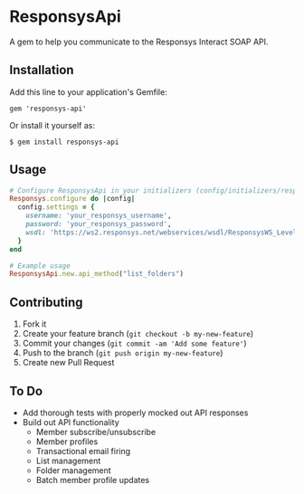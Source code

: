 # ResponsysApi

A gem to help you communicate to the Responsys Interact SOAP API.

## Installation

Add this line to your application's Gemfile:

    gem 'responsys-api'

Or install it yourself as:

    $ gem install responsys-api

## Usage

```ruby
# Configure ResponsysApi in your initializers (config/initializers/responsys_api.rb):
Responsys.configure do |config|
  config.settings = {
    username: 'your_responsys_username',
    password: 'your_responsys_password',
    wsdl: 'https://ws2.responsys.net/webservices/wsdl/ResponsysWS_Level1.wsdl'
  }
end

# Example usage
ResponsysApi.new.api_method("list_folders")
```

## Contributing

1. Fork it
2. Create your feature branch (`git checkout -b my-new-feature`)
3. Commit your changes (`git commit -am 'Add some feature'`)
4. Push to the branch (`git push origin my-new-feature`)
5. Create new Pull Request

## To Do
* Add thorough tests with properly mocked out API responses
* Build out API functionality
  * Member subscribe/unsubscribe
  * Member profiles
  * Transactional email firing
  * List management
  * Folder management
  * Batch member profile updates
  
